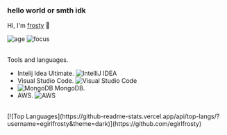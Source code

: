 ### hello world or smth idk
Hi, I'm [frosty](https://youtube.com/frostyhq) 👋

![age](https://img.shields.io/badge/age-16-blue)
![focus](https://img.shields.io/badge/focus-TecknixClient-brightgreen)

<br/>
Tools and languages.

- Intelij Idea Ultimate.
	<img alt="IntelliJ IDEA" src="https://img.shields.io/badge/IntelliJIDEA-000000.svg?style=for-the-badge&logo=intellij-idea&logoColor=white"/>
- Visual Studio Code.
  <img alt="Visual Studio Code" src="https://img.shields.io/badge/VisualStudioCode-0078d7.svg?style=for-the-badge&logo=visual-studio-code&logoColor=white"/>
- <img alt="MongoDB" src ="https://img.shields.io/badge/MongoDB-%234ea94b.svg?style=for-the-badge&logo=mongodb&logoColor=white"/> MongoDB.	
- AWS.
  <img alt="AWS" src="https://img.shields.io/badge/AWS-%23FF9900.svg?style=for-the-badge&logo=amazon-aws&logoColor=white"/>  
  
 <br/>
[![Top Languages](https://github-readme-stats.vercel.app/api/top-langs/?username=egirlfrosty&theme=dark)](https://github.com/egirlfrosty)

